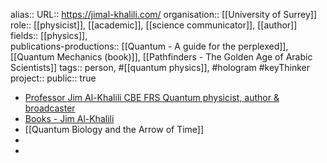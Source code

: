 alias::
URL:: https://jimal-khalili.com/
organisation:: [[University of Surrey]] 
role:: [[physicist]], [[academic]], [[science communicator]], [[author]] 
fields:: [[physics]],  
publications-productions:: [[Quantum - A guide for the perplexed]], [[Quantum Mechanics (book)]], [[Pathfinders - The Golden Age of Arabic Scientists]] 
tags:: person, #[[quantum physics]], #hologram #keyThinker 
project::
public:: true

- [Professor Jim Al-Khalili CBE FRS Quantum physicist, author & broadcaster](https://jimal-khalili.com/)
- [Books - Jim Al-Khalili](https://jimal-khalili.com/books/)
- [[Quantum Biology and the Arrow of Time]]
-
-